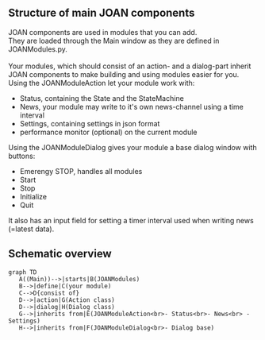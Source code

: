 ## Structure of main JOAN components

JOAN components are used in modules that you can add.
<br>
They are loaded through the Main window as they are defined in JOANModules.py.
<br><br>
Your modules, which should consist of an action- and a dialog-part inherit JOAN components to make building and using modules easier for you.
<br>
Using the JOANModuleAction let your module work with:
<ul>
<li>Status, containing the State and the StateMachine</li>
<li>News, your module may write to it's own news-channel using a time interval</li>
<li>Settings, containing settings in json format</li>
<li>performance monitor (optional) on the current module</li>
</ul>

Using the JOANModuleDialog gives your module a base dialog window with buttons:
<ul>
<li>Emerengy STOP, handles all modules</li>
<li>Start</li>
<li>Stop</li>
<li>Initialize</li>
<li>Quit</li>
</ul>
It also has an input field for setting a timer interval used when writing news (=latest data).

## Schematic overview
```mermaid
graph TD
   A((Main))-->|starts|B(JOANModules)
   B-->|define|C(your module)
   C-->D{consist of}
   D-->|action|G(Action class)
   D-->|dialog|H(Dialog class)
   G-->|inherits from|E(JOANModuleAction<br>- Status<br>- News<br> -Settings)
   H-->|inherits from|F(JOANModuleDialog<br>- Dialog base)
```